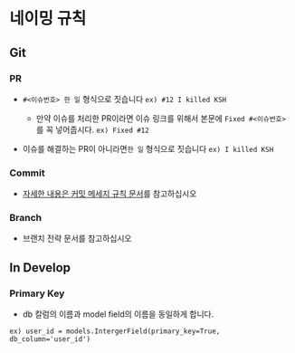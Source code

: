 # 네이밍 규칙

## Git
### PR
- `#<이슈번호> 한 일` 형식으로 짓습니다
`ex) #12 I killed KSH`
  - 만약 이슈를 처리한 PR이라면 이슈 링크를 위해서 본문에
`Fixed #<이슈번호>`
를 꼭 넣어줍시다. `ex) Fixed #12`

- 이슈를 해결하는 PR이 아니라면`한 일` 형식으로 짓습니다
`ex) I killed KSH`
### Commit
- [자세한 내용은 커밋 메세지 규칙 문서](https://github.com/Doran-Doran-development/DoranDoran-Sehttps://github.com/hanbin8269/project-rule-template/blob/master/commit-message-rule.md)를 참고하십시오
### Branch
- 브랜치 전략 문서를 참고하십시오

## In Develop
### Primary Key
- db 칼럼의 이름과 model field의 이름을 동일하게 합니다.

`ex) user_id = models.IntergerField(primary_key=True, db_column='user_id')`
